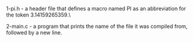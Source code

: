 1-pi.h - a header file that defines a macro named PI as an abbreviation for the token 3.14159265359.\


2-main.c - a program that prints the name of the file it was compiled from, followed by a new line.